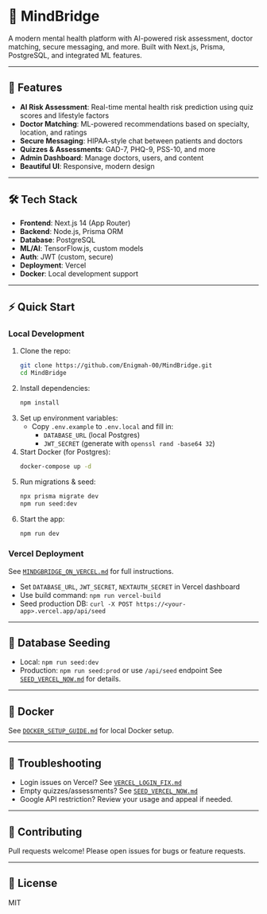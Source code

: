 # 🧠 MindBridge

A modern mental health platform with AI-powered risk assessment, doctor matching, secure messaging, and more. Built with Next.js, Prisma, PostgreSQL, and integrated ML features.

---

## 🚀 Features
- **AI Risk Assessment**: Real-time mental health risk prediction using quiz scores and lifestyle factors
- **Doctor Matching**: ML-powered recommendations based on specialty, location, and ratings
- **Secure Messaging**: HIPAA-style chat between patients and doctors
- **Quizzes & Assessments**: GAD-7, PHQ-9, PSS-10, and more
- **Admin Dashboard**: Manage doctors, users, and content
- **Beautiful UI**: Responsive, modern design

---

## 🛠️ Tech Stack
- **Frontend**: Next.js 14 (App Router)
- **Backend**: Node.js, Prisma ORM
- **Database**: PostgreSQL
- **ML/AI**: TensorFlow.js, custom models
- **Auth**: JWT (custom, secure)
- **Deployment**: Vercel
- **Docker**: Local development support

---

## ⚡ Quick Start

### Local Development
1. Clone the repo:
   ```bash
   git clone https://github.com/Enigmah-00/MindBridge.git
   cd MindBridge
   ```
2. Install dependencies:
   ```bash
   npm install
   ```
3. Set up environment variables:
   - Copy `.env.example` to `.env.local` and fill in:
     - `DATABASE_URL` (local Postgres)
     - `JWT_SECRET` (generate with `openssl rand -base64 32`)
4. Start Docker (for Postgres):
   ```bash
   docker-compose up -d
   ```
5. Run migrations & seed:
   ```bash
   npx prisma migrate dev
   npm run seed:dev
   ```
6. Start the app:
   ```bash
   npm run dev
   ```

### Vercel Deployment
See [`MINDGBRIDGE_ON_VERCEL.md`](./MINDGBRIDGE_ON_VERCEL.md) for full instructions.
- Set `DATABASE_URL`, `JWT_SECRET`, `NEXTAUTH_SECRET` in Vercel dashboard
- Use build command: `npm run vercel-build`
- Seed production DB: `curl -X POST https://<your-app>.vercel.app/api/seed`

---

## 🌱 Database Seeding
- Local: `npm run seed:dev`
- Production: `npm run seed:prod` or use `/api/seed` endpoint
See [`SEED_VERCEL_NOW.md`](./SEED_VERCEL_NOW.md) for details.

---

## 🐳 Docker
See [`DOCKER_SETUP_GUIDE.md`](./DOCKER_SETUP_GUIDE.md) for local Docker setup.

---

## 🔐 Troubleshooting
- Login issues on Vercel? See [`VERCEL_LOGIN_FIX.md`](./VERCEL_LOGIN_FIX.md)
- Empty quizzes/assessments? See [`SEED_VERCEL_NOW.md`](./SEED_VERCEL_NOW.md)
- Google API restriction? Review your usage and appeal if needed.

---

## 🤝 Contributing
Pull requests welcome! Please open issues for bugs or feature requests.

---

## 📄 License
MIT
